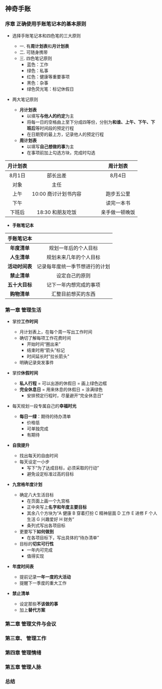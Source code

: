 ## 神奇手账

### 序章  正确使用手账笔记本的基本原则  

* 选择手账笔记本和四色笔的三大原则  
  * 一. 有**周计划表**和**月计划表**  
  * 二. 可随身携带  
  * 三. 四色笔记原则  
    * 蓝色：工作  
    * 绿色：私事  
    * 红色：健康等重要事项  
    * 黑色：杂事  
    * 绿色荧光笔：标记休假日  
    
* 两大笔记原则  
  * **月计划表**  
    * 以填写**与他人的约定**为主
    * 将每一日的空格由上至下分成四等份，分别为**和谁、上午、下午、下班后**等时间段的预定行程
    * 在日期旁的最上方，记录他人的预定行程    
  * **周计划表**  
    * 以填写**自己想做的事**为主  
    * 在事项前加上勾选方块，完成时勾选  
 
|  月计划表  |                    |        |        |       |   周计划表    |
| :------:  |     :-------:      |   ---  |   ---  |  ---  |   :----:     |
|   8月1日   |    部长出差         |        |        |       |    8月4日    |
|   对象     |      主任          |        |        |       |              |
|   上午     | 10:00 商讨计划书内容 |        |        |       |    跑步五公里 |
|   下午     |                    |        |        |       |   读完一本书  |
|   下班后   |  18:30 和朋友吃饭    |        |        |       | 亲手做一顿晚饭 |

* **手账笔记本**  

|  手账笔记本 |                            | 
| :------:   |     :-------:              | 
| **年度清单**    |  规划一年后的个人目标         |
| **人生清单**    |  规划未来几年的个人目标       |
| **活动时间表**   | 记录每年度统一季节想进行的计划 |
| **禁止清单**    |  设定自己的原则              |
| **五十大目标**   | 记下一年内想完成的事项        |
|  **购物清单**   |  汇整目前想买的东西           |
  
### 第一章  管理生活  

* 掌控**工作时间**  
  * 月计划表上，在每个周一写出工作时间  
  * 确切了解每项工作花费时间  
    * 开始时间“圈出来”  
    * 结束时用“箭头”标记  
    * 时间延长时"拉长箭头"  
  * 明确记录突发事件      
  
* 掌控**休假时间** 
  * **私人行程** = 可以出游的休假日 = 画上绿色边框  
  * **完全休息日** = 用来休息的休假日 = 涂满绿色
    * 安排预定行程时，尽量避开“完全休息日”
  
* 每天规划一段专属自己的**幸福时光**  
  * **每日一绿**：期待的待办清单  
    * 价格低
    * 可单独完成  
    * 有期待
   
* **自我提升**  
  * 找出每天的自由时间
  * 每天设定一小步
    * 写下“为了达成目标，必须采取的行动”  
    * 避免设定标准过高的目标
   
* **九宫格年度计划**   
  * 确定八大生活目标  
    * 在页面上画一个九宫格  
    * 正中央写上**名字和年度主要目标**  
    * 其余八个方块为“A 健康  B 穿着打扮  C 精神层面  D 工作  E 进修  F 个人生活  G 兴趣爱好  H 财务”  
    * 条列式写出各项目标
  * 更要写下**如何做到**  
    * 在各项目标下，写出具体的“待办清单”  
  * 目标的**切实可行性**  
    * 一年内可完成  
    * 值得实现  

* **年度时间表**
  * 提前记录**一年一度的大活动**  
  * 提醒下一季度的重大工作  
  
* **禁止清单**  
  * 设定那些**不该做的事**  
  * 加上**替代方案**  

### 第二章  管理文件与会议  

### 第三章、  管理工作  
  
### 第四章  管理情绪  
  
### 第五章  管理人脉  
  
### 总结  


